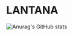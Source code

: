 # LANTANA
![Anurag's GitHub stats](https://github-readme-stats.vercel.app/api?username=LANTANOV&theme=black&show_icons=true)
